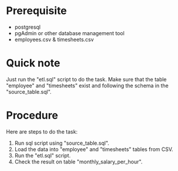 # Prerequisite
- postgresql
- pgAdmin or other database management tool
- employees.csv & timesheets.csv

# Quick note
Just run the "etl.sql" script to do the task. 
Make sure that the table "employee" and "timesheets" exist and following the schema in the "source_table.sql".

# Procedure
Here are steps to do the task:
1. Run sql script using "source_table.sql".
2. Load the data into "employee" and "timesheets" tables from CSV.
3. Run the "etl.sql" script.
4. Check the result on table "monthly_salary_per_hour".
